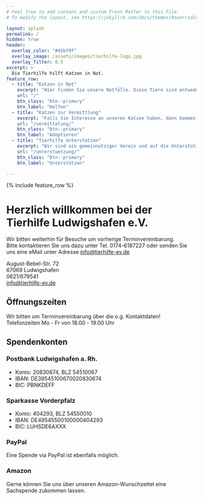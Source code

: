 ```yaml
---
# Feel free to add content and custom Front Matter to this file.
# To modify the layout, see https://jekyllrb.com/docs/themes/#overriding-theme-defaults

layout: splash
permalink: /
hidden: true
header:
  overlay_color: "#45bf9f"
  overlay_image: /assets/images/tierhilfe-logo.jpg
  overlay_filter: 0.5
excerpt: >
  Die Tierhilfe hilft Katzen in Not.
feature_row:
  - title: "Katzen in Not"
    excerpt: "Hier finden Sie unsere Notfälle. Diese Tiere sind entweder wegen ihrer Behinderung, ihres Alters oder einer Krankheit schwer vermittelbar."
    url: "/"
    btn_class: "btn--primary"
    btn_label: "Helfen"
  - title: "Katzen zur Vermittlung"
    excerpt: "Falls Sie Interesse an unseren Katzen haben, dann kommen Sie uns bitte besuchen. Die Vermittlung ist während der [Öffnungszeiten](/kontakt/) und nach Vereinbarung möglich."
    url: "/vermittelung/"
    btn_class: "btn--primary"
    btn_label: "Adoptieren"
  - title: "Tierhilfe Unterstützen"
    excerpt: "Wir sind ein gemeinnütziger Verein und auf die Unterstützung von unseren ehrenamtlichen Helfern und von Spendern angewiesen"
    url: "/unterstuetzung/"
    btn_class: "btn--primary"
    btn_label: "Unterstützen"

---
```


{% include feature_row %}

 

 

# Herzlich willkommen bei der Tierhilfe Ludwigshafen e.V.

Wir bitten weiterhin für Besuche um vorherige Terminvereinbarung.  
Bitte kontaktieren Sie uns dazu unter Tel. 0174-6187227 oder senden Sie uns eine eMail unter Adresse info@tierhilfe-ev.de

 	   	 	   	 
August-Bebel-Str. 72  
67069 Ludwigshafen  
0621/679541  
<info@tierhilfe-ev.de>

 	
## Öffnungszeiten

Wir bitten um Terminvereinbarung über die o.g. Kontaktdaten!  
Telefonzeiten Mo - Fr von 18.00 - 19.00 Uhr

## Spendenkonten

### Postbank Ludwigshafen a. Rh.
- Konto: 20830674, BLZ 54510067
- IBAN: DE39545100670020830674
- BIC: PBNKDEFF	 	

### Sparkasse Vorderpfalz
- Konto: 404293, BLZ 54550010
- IBAN: DE49545500100000404293
- BIC: LUHSDE6AXXX

### PayPal
Eine Spende via PayPal ist ebenfalls möglich.
 
### Amazon
Gerne können Sie uns über unseren Amazon-Wunschzettel eine Sachspende zukommen lassen.